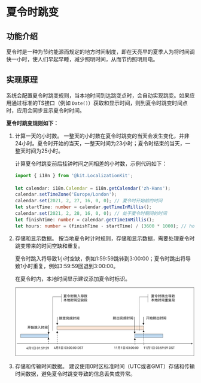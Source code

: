 # 夏令时跳变


## 功能介绍

夏令时是一种为节约能源而规定的地方时间制度，即在天亮早的夏季人为将时间调快一小时，使人们早起早睡，减少照明时间，从而节约照明用电。


## 实现原理

系统会配置夏令时跳变规则，当本地时间到达跳变点时，会自动实现跳变。如果应用通过标准的TS接口（例如 `Date()`）获取和显示时间，则到夏令时跳变时间点时，应用会同步显示夏令时时间。

**夏令时跳变规则如下：**

1. 计算一天的小时数。
   一整天的小时数在夏令时跳变的当天会发生变化，并非24小时。夏令时开始的当天，一整天时间为23小时；夏令时结束的当天，一整天时间为25小时。

   计算夏令时跳变前后挂钟时间之间相差的小时数，示例代码如下：
   ```ts
   import { i18n } from '@kit.LocalizationKit';

   let calendar: i18n.Calendar = i18n.getCalendar('zh-Hans');
   calendar.setTimeZone('Europe/London');
   calendar.set(2021, 2, 27, 16, 0, 0); // 夏令时开始前的时间
   let startTime: number = calendar.getTimeInMillis();
   calendar.set(2021, 2, 28, 16, 0, 0); // 处于夏令时期间的时间
   let finishTime: number = calendar.getTimeInMillis();
   let hours: number = (finishTime - startTime) / (3600 * 1000); // hours = 23
   ```

2. 存储和显示数据。
   按当地夏令时计时规则，存储和显示数据，需要处理夏令时跳变带来的时间空缺和重复。

   夏令时跳入将导致1小时空缺，例如1:59:59跳转到3:00:00；夏令时跳出将导致1小时重复，例如3:59:59回退到3:00:00。

   在夏令时内，本地时间显示建议添加夏令时标识。

   ![图片1](figures/图片1.png)

3. 存储和传输时间数据。
   建议使用0时区标准时间（UTC或者GMT）存储和传输时间数据，避免夏令时跳变导致的信息丢失或异常。
